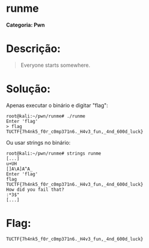 # runme

**Categoria: Pwn**

# Descrição:
>Everyone starts somewhere.

# Solução:
Apenas executar o binário e digitar "flag":
```
root@kali:~/pwn/runme# ./runme 
Enter 'flag'
> flag
TUCTF{7h4nk5_f0r_c0mp371n6._H4v3_fun,_4nd_600d_luck}
```
Ou usar strings no binário:
```
root@kali:~/pwn/runme# strings runme 
[...]
u+UH
[]A\A]A^A_
Enter 'flag'
flag
TUCTF{7h4nk5_f0r_c0mp371n6._H4v3_fun,_4nd_600d_luck}
How did you fail that?
:*3$"
[...]
```

# Flag:
```TUCTF{7h4nk5_f0r_c0mp371n6._H4v3_fun,_4nd_600d_luck}```
